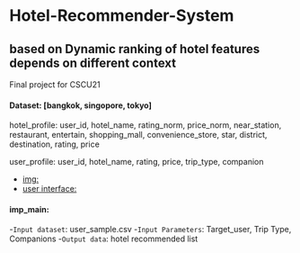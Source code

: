# Hotel-Recommender-System
## based on Dynamic ranking of hotel features depends on different context
Final project for CSCU21

#### Dataset: [bangkok, singopore, tokyo]
hotel_profile:
  user_id, hotel_name, rating_norm, price_norm, near_station, restaurant, entertain, shopping_mall, convenience_store, star, district, destination, rating, price
  
user_profile:
  user_id, hotel_name, rating, price, trip_type, companion
  
- [img:](https://drive.google.com/file/d/0B3U-tiTU_w3pRGk0cDllMk9VXzg/view?usp=sharing)
- [user interface:](https://drive.google.com/file/d/0B8xwZElumBKhelJ2TWNaUzU0YWs/view?usp=sharing)

#### imp_main:
  -`Input dataset`: user_sample.csv
  -`Input Parameters`: Target_user, Trip Type, Companions
  -`Output data`: hotel recommended list

